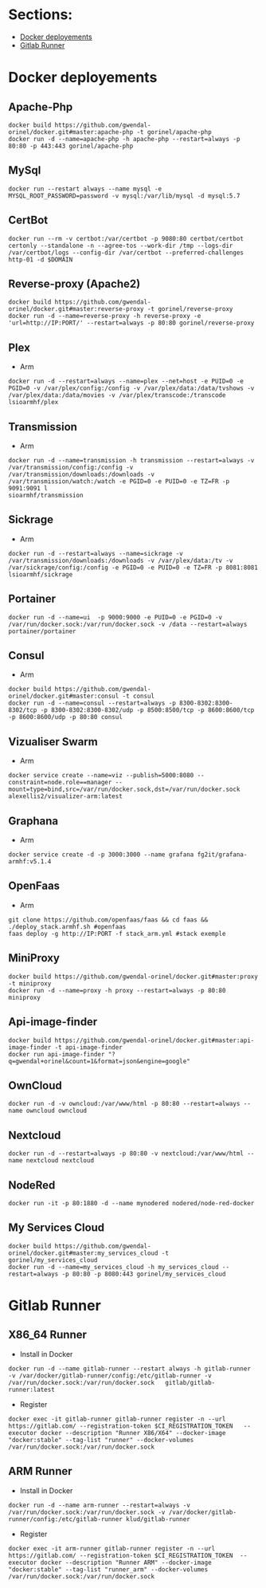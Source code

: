 # Sections:
  - [Docker deployements](./docker#docker-deployements)
  - [Gitlab Runner](./docker#gitlab-runner)


# Docker deployements
## Apache-Php
```
docker build https://github.com/gwendal-orinel/docker.git#master:apache-php -t gorinel/apache-php
docker run -d --name=apache-php -h apache-php --restart=always -p 80:80 -p 443:443 gorinel/apache-php
```

## MySql
```
docker run --restart always --name mysql -e MYSQL_ROOT_PASSWORD=password -v mysql:/var/lib/mysql -d mysql:5.7
```

## CertBot
```
docker run --rm -v certbot:/var/certbot -p 9080:80 certbot/certbot certonly --standalone -n --agree-tos --work-dir /tmp --logs-dir /var/certbot/logs --config-dir /var/certbot --preferred-challenges http-01 -d $DOMAIN
```

## Reverse-proxy (Apache2)
```
docker build https://github.com/gwendal-orinel/docker.git#master:reverse-proxy -t gorinel/reverse-proxy
docker run -d --name=reverse-proxy -h reverse-proxy -e 'url=http://IP:PORT/' --restart=always -p 80:80 gorinel/reverse-proxy
```

## Plex
- Arm
```
docker run -d --restart=always --name=plex --net=host -e PUID=0 -e PGID=0 -v /var/plex/config:/config -v /var/plex/data:/data/tvshows -v /var/plex/data:/data/movies -v /var/plex/transcode:/transcode lsioarmhf/plex
```

## Transmission
- Arm
```
docker run -d --name=transmission -h transmission --restart=always -v /var/transmission/config:/config -v /var/transmission/downloads:/downloads -v /var/transmission/watch:/watch -e PGID=0 -e PUID=0 -e TZ=FR -p 9091:9091 l
sioarmhf/transmission
```
 
## Sickrage
- Arm
```
docker run -d --restart=always --name=sickrage -v /var/transmission/downloads:/downloads -v /var/plex/data:/tv -v /var/sickrage/config:/config -e PGID=0 -e PUID=0 -e TZ=FR -p 8081:8081 lsioarmhf/sickrage
```

## Portainer
```
docker run -d --name=ui  -p 9000:9000 -e PUID=0 -e PGID=0 -v /var/run/docker.sock:/var/run/docker.sock -v /data --restart=always portainer/portainer
```

## Consul
- Arm
```
docker build https://github.com/gwendal-orinel/docker.git#master:consul -t consul
docker run -d --name=consul --restart=always -p 8300-8302:8300-8302/tcp -p 8300-8302:8300-8302/udp -p 8500:8500/tcp -p 8600:8600/tcp -p 8600:8600/udp -p 80:80 consul
```

## Vizualiser Swarm
- Arm
```
docker service create --name=viz --publish=5000:8080 --constraint=node.role==manager --mount=type=bind,src=/var/run/docker.sock,dst=/var/run/docker.sock alexellis2/visualizer-arm:latest
```

## Graphana
- Arm
```
docker service create -d -p 3000:3000 --name grafana fg2it/grafana-armhf:v5.1.4
```

## OpenFaas
- Arm
```
git clone https://github.com/openfaas/faas && cd faas && ./deploy_stack.armhf.sh #openfaas
faas deploy -g http://IP:PORT -f stack_arm.yml #stack exemple
```

## MiniProxy
```
docker build https://github.com/gwendal-orinel/docker.git#master:proxy -t miniproxy
docker run -d --name=proxy -h proxy --restart=always -p 80:80 miniproxy
```

## Api-image-finder
```
docker build https://github.com/gwendal-orinel/docker.git#master:api-image-finder -t api-image-finder
docker run api-image-finder "?q=gwendal+orinel&count=1&format=json&engine=google"
```

## OwnCloud
```
docker run -d -v owncloud:/var/www/html -p 80:80 --restart=always --name owncloud owncloud
```

## Nextcloud
```
docker run -d --restart=always -p 80:80 -v nextcloud:/var/www/html --name nextcloud nextcloud
```

## NodeRed
```
docker run -it -p 80:1880 -d --name mynodered nodered/node-red-docker
```

## My Services Cloud
```
docker build https://github.com/gwendal-orinel/docker.git#master:my_services_cloud -t gorinel/my_services_cloud
docker run -d --name=my_services_cloud -h my_services_cloud --restart=always -p 80:80 -p 8080:443 gorinel/my_services_cloud
```

# Gitlab Runner
## X86_64 Runner
- Install in Docker
```
docker run -d --name gitlab-runner --restart always -h gitlab-runner  -v /var/docker/gitlab-runner/config:/etc/gitlab-runner -v /var/run/docker.sock:/var/run/docker.sock   gitlab/gitlab-runner:latest
```

- Register
```
docker exec -it gitlab-runner gitlab-runner register -n --url https://gitlab.com/ --registration-token $CI_REGISTRATION_TOKEN   --executor docker --description "Runner X86/X64" --docker-image "docker:stable" --tag-list "runner" --docker-volumes /var/run/docker.sock:/var/run/docker.sock
```

## ARM Runner
- Install in Docker
```
docker run -d --name arm-runner --restart=always -v /var/run/docker.sock:/var/run/docker.sock -v /var/docker/gitlab-runner/config:/etc/gitlab-runner klud/gitlab-runner
```

- Register
```
docker exec -it arm-runner gitlab-runner register -n --url https://gitlab.com/ --registration-token $CI_REGISTRATION_TOKEN  --executor docker --description "Runner ARM" --docker-image "docker:stable" --tag-list "runner_arm" --docker-volumes /var/run/docker.sock:/var/run/docker.sock
```
